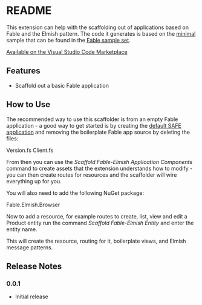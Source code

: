 # README

This extension can help with the scaffolding out of applications based on Fable and the Elmish pattern. The code it generates is based on the [minimal](https://github.com/fable-compiler/fable2-samples/tree/master/minimal) sample that can be found in the [Fable  sample set](https://github.com/fable-compiler/fable2-samples).

[Available on the Visual Studio Code Marketplace](https://marketplace.visualstudio.com/items?itemName=jamesrandall.fable-elmish-generator&ssr=false)

## Features

* Scaffold out a basic Fable application

## How to Use

The recommended way to use this scaffolder is from an empty Fable application - a good way to get started is by creating the [default SAFE application](https://safe-stack.github.io/docs/quickstart/#create-your-first-safe-app) and removing the boilerplate Fable app source by deleting the files:

Version.fs
Client.fs

From then you can use the _Scaffold Fable-Elmish Application Components_ command to create assets that the extension understands how to modify - you can then create routes for resources and the scaffolder will wire everything up for you.

You will also need to add the following NuGet package:

Fable.Elmish.Browser

Now to add a resource, for example routes to create, list, view and edit a Product entity run the command _Scaffold Fable-Elmish Entity_ and enter the entity name.

This will create the resource, routing for it, boilerplate views, and Elmish message patterns.

## Release Notes

### 0.0.1

* Initial release